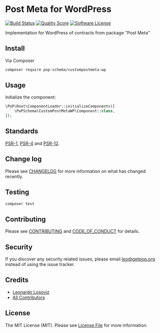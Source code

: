 # Post Meta for WordPress

[![Build Status][ico-travis]][link-travis]
[![Quality Score][ico-code-quality]][link-code-quality]
[![Software License][ico-license]](LICENSE.md)

<!--
[![Latest Version on Packagist][ico-version]][link-packagist]
[![Coverage Status][ico-scrutinizer]][link-scrutinizer]
[![Total Downloads][ico-downloads]][link-downloads]
-->

Implementation for WordPress of contracts from package "Post Meta"

## Install

Via Composer

``` bash
composer require pop-schema/custompostmeta-wp
```

## Usage

Initialize the component:

``` php
\PoP\Root\ComponentLoader::initializeComponents([
    \PoPSchema\CustomPostMetaWP\Component::class,
]);
```

## Standards

[PSR-1](https://www.php-fig.org/psr/psr-1), [PSR-4](https://www.php-fig.org/psr/psr-4) and [PSR-12](https://www.php-fig.org/psr/psr-12).

## Change log

Please see [CHANGELOG](CHANGELOG.md) for more information on what has changed recently.

## Testing

``` bash
composer test
```

## Contributing

Please see [CONTRIBUTING](CONTRIBUTING.md) and [CODE_OF_CONDUCT](CODE_OF_CONDUCT.md) for details.

## Security

If you discover any security related issues, please email leo@getpop.org instead of using the issue tracker.

## Credits

- [Leonardo Losoviz][link-author]
- [All Contributors][link-contributors]

## License

The MIT License (MIT). Please see [License File](LICENSE.md) for more information.

[ico-version]: https://img.shields.io/packagist/v/pop-schema/custompostmeta-wp.svg?style=flat-square
[ico-license]: https://img.shields.io/badge/license-MIT-brightgreen.svg?style=flat-square
[ico-travis]: https://img.shields.io/travis/pop-schema/custompostmeta-wp/master.svg?style=flat-square
[ico-scrutinizer]: https://img.shields.io/scrutinizer/coverage/g/pop-schema/custompostmeta-wp.svg?style=flat-square
[ico-code-quality]: https://img.shields.io/scrutinizer/g/pop-schema/custompostmeta-wp.svg?style=flat-square
[ico-downloads]: https://img.shields.io/packagist/dt/pop-schema/custompostmeta-wp.svg?style=flat-square

[link-packagist]: https://packagist.org/packages/pop-schema/custompostmeta-wp
[link-travis]: https://travis-ci.org/pop-schema/custompostmeta-wp
[link-scrutinizer]: https://scrutinizer-ci.com/g/pop-schema/custompostmeta-wp/code-structure
[link-code-quality]: https://scrutinizer-ci.com/g/pop-schema/custompostmeta-wp
[link-downloads]: https://packagist.org/packages/pop-schema/custompostmeta-wp
[link-author]: https://github.com/leoloso
[link-contributors]: ../../contributors
